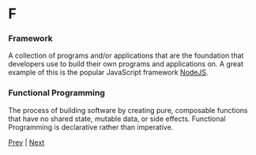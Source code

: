 # F

### Framework
A collection of programs and/or applications that are the foundation that developers use to build their own programs and applications on. A great example of this is the popular JavaScript framework [NodeJS](https://nodejs.org/).

### Functional Programming
The process of building software by creating pure, composable functions that have no shared state, mutable data, or side effects. Functional Programming is declarative rather than imperative.

[Prev](./e.md) | [Next](./g.md)
